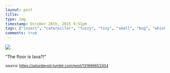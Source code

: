 ```yaml
---
layout: post
title: -
type: img
timestamp: October 26th, 2015 9:51pm
tags: ["insect", "caterpillar", "fuzzy", "tiny", "small", "bug", "whiskers"]
comments: true
---
```

<img src="https://saturdayxiii.github.io/media/131996653304.jpg"/>

“The floor is lava?!”<br/>
 
  
<small>source: https://saturdayxiii.tumblr.com/post/131996653304</small>